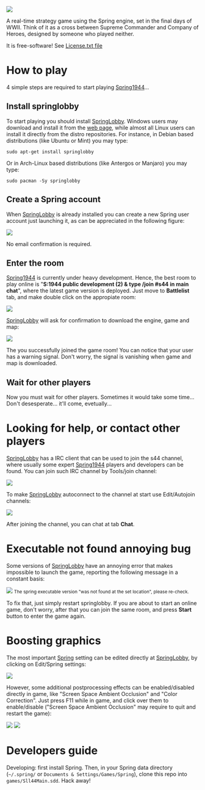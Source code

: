 ![](docs/imgs/header.png)

A real-time strategy game using the Spring engine, set in the final days of WWII. Think of it as a cross between Supreme Commander and Company of Heroes, designed by someone who played neither.

It is free-software! See [License.txt file](docs/License.txt)

# How to play

4 simple steps are required to start playing [Spring1944](http://spring1944.net)...

## Install springlobby

To start playing you should install [SpringLobby](http://springlobby.info/). Windows users may download and install it from the [web page](http://springlobby.info/), while almost all Linux users can install it directly from the distro repositories. For instance, in Debian based distributions (like Ubuntu or Mint) you may type:

```
sudo apt-get install springlobby
```

Or in Arch-Linux based distributions (like Antergos or Manjaro) you may type:

```
sudo pacman -Sy springlobby
```

## Create a Spring account

When [SpringLobby](http://springlobby.info/) is already installed you can create a new Spring user account just launching it, as can be appreciated in the following figure:

![](docs/imgs/register.png)

No email confirmation is required.

## Enter the room

[Spring1944](http://spring1944.net) is currently under heavy development. Hence, the best room to play online is "**S:1944 public development (2) & type /join #s44 in main chat**", where the latest game version is deployed. Just move to **Battlelist** tab, and make double click on the appropiate room:

![](docs/imgs/s44_dev_room.png)

[SpringLobby](http://springlobby.info/) will ask for confirmation to download the engine, game and map:

![](docs/imgs/s44_dev_room_download.png)

The you successfully joined the game room! You can notice that your user has a warning signal. Don't worry, the signal is vanishing when game and map is downloaded.

## Wait for other players

Now you must wait for other players. Sometimes it would take some time... Don't desesperate... it'll come, evetually...

# Looking for help, or contact other players

[SpringLobby](http://springlobby.info/) has a IRC client that can be used to join the s44 channel, where usually some expert [Spring1944](http://spring1944.net) players and developers can be found. You can join such IRC channel by Tools/join channel:

![](docs/imgs/s44_irc_join.png)

To make [SpringLobby](http://springlobby.info/) autoconnect to the channel at start use Edit/Autojoin channels:

![](docs/imgs/s44_irc_autojoin.png)

After joining the channel, you can chat at tab **Chat**.

# Executable not found annoying bug

Some versions of [SpringLobby](http://springlobby.info/) have an annoying error that makes impossible to launch the game, reporting the following message in a constant basis:

![](docs/imgs/springlobby_annoyingbug.png)
<small>The spring executable version "was not found at the set location", please re-check.</small>

To fix that, just simply restart springlobby. If you are about to start an online game, don't worry, after that you can join the same room, and press **Start** button to enter the game again.

# Boosting graphics

The most important [Spring](https://springrts.com) setting can be edited directly at [SpringLobby](http://springlobby.info/), by clicking on Edit/Spring settings:

![](docs/imgs/spring_settings.png)

However, some additional postprocessing effects can be enabled/disabled directly in game, like "Screen Space Ambient Occlusion" and "Color Correction". Just press F11 while in game, and click over them to enable/disable ("Screen Space Ambient Occlusion" may require to quit and restart the game):

![](docs/imgs/postprocessing_effects_before.png) ![](docs/imgs/postprocessing_effects_after.png)

# Developers guide

Developing: first install Spring. Then, in your Spring data directory (`~/.spring/` or `Documents & Settings/Games/Spring`), clone this repo into `games/Sll44Main.sdd`. Hack away!
